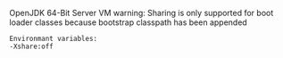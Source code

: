 OpenJDK 64-Bit Server VM warning: Sharing is only supported for boot loader classes because bootstrap classpath has been appended


```
Environmant variables:
-Xshare:off
```

